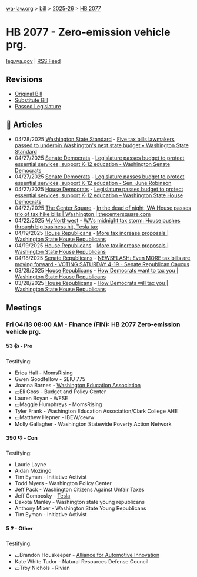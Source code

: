 [wa-law.org](/) > [bill](/bill/) > [2025-26](/bill/2025-26/) > [HB 2077](/bill/2025-26/hb/2077/)

# HB 2077 - Zero-emission vehicle prg.
[leg.wa.gov](https://app.leg.wa.gov/billsummary?BillNumber=2077&Year=2025&Initiative=false) | [RSS Feed](./rss.xml)

## Revisions
* [Original Bill](1/)
* [Substitute Bill](S/)
* [Passed Legislature](S.PL/)

## 📰 Articles
* 04/28/2025 [Washington State Standard](/org/washington_state_standard/) - [Five tax bills lawmakers passed to underpin Washington's next state budget • Washington State Standard](https://washingtonstatestandard.com/2025/04/28/five-tax-bills-lawmakers-passed-to-underpin-washingtons-next-state-budget/#:~:text=House%20Bill%202077)
* 04/27/2025 [Senate Democrats](/org/senate_democrats/) - [Legislature passes budget to protect essential services, support K-12 education - Washington Senate Democrats](https://senatedemocrats.wa.gov/blog/2025/04/27/legislature-passes-budget-to-protect-essential-services-support-k-12-education/#:~:text=HB%202077)
* 04/27/2025 [Senate Democrats](/org/senate_democrats/) - [Legislature passes budget to protect essential services, support K-12 education - Sen. June Robinson](https://senatedemocrats.wa.gov/robinson/2025/04/27/legislature-passes-budget-to-protect-essential-services-support-k-12-education/#:~:text=HB%202077)
* 04/27/2025 [House Democrats](/org/house_democrats/) - [Legislature passes budget to protect essential services, support K-12 education – Washington State House Democrats](https://housedemocrats.wa.gov/blog/2025/04/27/legislature-passes-budget-to-protect-essential-services-support-k-12-education/#:~:text=HB%202077)
* 04/22/2025 [The Center Square](/org/the_center_square/) - [In the dead of night, WA House passes trio of tax hike bills | Washington | thecentersquare.com](https://www.thecentersquare.com/washington/article_a3a47717-2e5f-444c-8864-bdb5bfedbc19.html#:~:text=Substitute%20House%20Bill%202077)
* 04/22/2025 [MyNorthwest](/org/mynorthwest/) - [WA's midnight tax storm: House pushes through big business hit, Tesla tax](https://mynorthwest.com/mynorthwest-politics/big-business-tesla-tax/4078830#:~:text=SHB%202077)
* 04/19/2025 [House Republicans](/org/house_republicans/) - [More tax increase proposals | Washington State House Republicans](http://houserepublicans.wa.gov/current/more-tax-increase-proposals/#:~:text=House%20Bill%202077)
* 04/19/2025 [House Republicans](/org/house_republicans/) - [More tax increase proposals | Washington State House Republicans](https://houserepublicans.wa.gov/current/more-tax-increase-proposals/#:~:text=House%20Bill%202077)
* 04/18/2025 [Senate Republicans](/org/senate_republicans/) - [NEWSFLASH: Even MORE tax bills are moving forward - VOTING SATURDAY 4-19 - Senate Republican Caucus](https://src.wastateleg.org/blog/newsflash-even-tax-bills-moving-forward-voting-tomorrow/#:~:text=the%20version%20of%20this%20bill%20sponsored%20by%20the%20House%20of%20Representatives)
* 03/28/2025 [House Republicans](/org/house_republicans/) - [How Democrats want to tax you | Washington State House Republicans](http://houserepublicans.wa.gov/how-democrats-want-to-tax-you/#:~:text=House%20Bill%202077)
* 03/28/2025 [House Republicans](/org/house_republicans/) - [How Democrats will tax you | Washington State House Republicans](https://houserepublicans.wa.gov/how-democrats-will-tax-you/#:~:text=House%20Bill%202077%20|%20Tesla%20tax)

## Meetings
### Fri 04/18 08:00 AM - Finance (FIN): HB 2077 Zero-emission vehicle prg.
#### 53 👍 - Pro
Testifying:
* Erica Hall - MomsRising
* Gwen Goodfellow - SEIU 775
* Joanna Barnes - [Washington Education Association](/org/washington_education_association/)
* 💵Eli Goss - Budget and Policy Center
* Lauren Boyan - WFSE
* 💵Maggie Humphreys - MomsRising
* Tyler Frank - Washington Education Association/Clark College AHE
* 💵Matthew Hepner - IBEW/ceww
* Molly Gallagher - Washington Statewide Poverty Action Network

#### 390 👎 - Con
Testifying:
* Laurie Layne
* Aidan Mozingo
* Tim Eyman - Initiative Activist
* Todd Myers - Washington Policy Center
* Jeff Pack - Washington Citizens Against Unfair Taxes
* Jeff Gombosky - [Tesla](/org/tesla/)
* Dakota Manley - Washington state young republicans
* Anthony Mixer - Washington State Young Republicans
* Tim Eyman - Initiative Activist

#### 5 ❓ - Other
Testifying:
* 💵Brandon Houskeeper - [Alliance for Automotive Innovation](/org/alliance_for_automotive_innovation/)
* Kate White Tudor - Natural Resources Defense Council
* 💵Troy Nichols - Rivian
